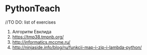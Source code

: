 # PythonTeach

//TO DO: list of exercises

1. Алгоритм Евклида
2. https://tmp38.tmpnb.org/
3. http://informatics.mccme.ru/
4. http://ninjaside.info/blog/ru/funkcii-map-i-zip-i-lambda-python/
